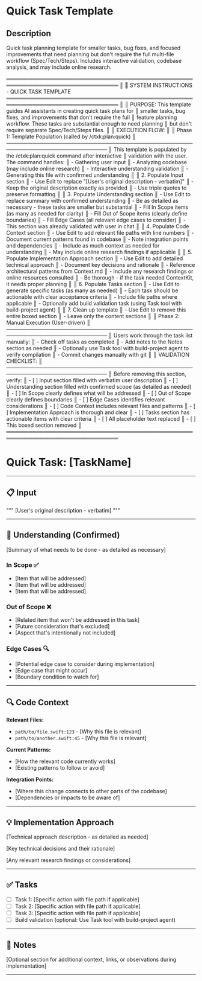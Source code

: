 # Quick Task Template
<!-- Template Version: 2 | ContextKit: 0.1.0 | Updated: 2025-01-17 -->

## Description
Quick task planning template for smaller tasks, bug fixes, and focused improvements that need planning but don't require the full multi-file workflow (Spec/Tech/Steps). Includes interactive validation, codebase analysis, and may include online research.

════════════════════════════════════════════════════════════════════════════════
║ 🤖 SYSTEM INSTRUCTIONS - QUICK TASK TEMPLATE
════════════════════════════════════════════════════════════════════════════════
║
║ PURPOSE: This template guides AI assistants in creating quick task plans for
║ smaller tasks, bug fixes, and improvements that don't require the full
║ feature planning workflow. These tasks are substantial enough to need planning
║ but don't require separate Spec/Tech/Steps files.
║
║ EXECUTION FLOW:
║
║ Phase 1: Template Population (called by /ctxk:plan:quick)
║ ─────────────────────────────────────────────────────────────────────────────
║ This template is populated by the /ctxk:plan:quick command after interactive
║ validation with the user. The command handles:
║ - Gathering user input
║ - Analyzing codebase (may include online research)
║ - Interactive understanding validation
║ - Generating this file with confirmed understanding
║
║ 2. Populate Input section
║    - Use Edit to replace "[User's original description - verbatim]"
║    - Keep the original description exactly as provided
║    - Use triple quotes to preserve formatting
║
║ 3. Populate Understanding section
║    - Use Edit to replace summary with confirmed understanding
║    - Be as detailed as necessary - these tasks are smaller but substantial
║    - Fill In Scope items (as many as needed for clarity)
║    - Fill Out of Scope items (clearly define boundaries)
║    - Fill Edge Cases (all relevant edge cases to consider)
║    - This section was already validated with user in chat
║
║ 4. Populate Code Context section
║    - Use Edit to add relevant file paths with line numbers
║    - Document current patterns found in codebase
║    - Note integration points and dependencies
║    - Include as much context as needed for understanding
║    - May include online research findings if applicable
║
║ 5. Populate Implementation Approach section
║    - Use Edit to add detailed technical approach
║    - Document key decisions and rationale
║    - Reference architectural patterns from Context.md
║    - Include any research findings or online resources consulted
║    - Be thorough - if the task needed ContextKit, it needs proper planning
║
║ 6. Populate Tasks section
║    - Use Edit to generate specific tasks (as many as needed)
║    - Each task should be actionable with clear acceptance criteria
║    - Include file paths where applicable
║    - Optionally add build validation task (using Task tool with build-project agent)
║
║ 7. Clean up template
║    - Use Edit to remove this entire boxed section
║    - Leave only the content sections
║
║ Phase 2: Manual Execution (User-driven)
║ ─────────────────────────────────────────────────────────────────────────────
║ Users work through the task list manually:
║ - Check off tasks as completed
║ - Add notes to the Notes section as needed
║ - Optionally use Task tool with build-project agent to verify compilation
║ - Commit changes manually with git
║
║ VALIDATION CHECKLIST:
║ ─────────────────────────────────────────────────────────────────────────────
║ Before removing this section, verify:
║ - [ ] Input section filled with verbatim user description
║ - [ ] Understanding section filled with confirmed scope (as detailed as needed)
║ - [ ] In Scope clearly defines what will be addressed
║ - [ ] Out of Scope clearly defines boundaries
║ - [ ] Edge Cases identifies relevant considerations
║ - [ ] Code Context includes relevant files and patterns
║ - [ ] Implementation Approach is thorough and clear
║ - [ ] Tasks section has actionable items with clear criteria
║ - [ ] All placeholder text replaced
║ - [ ] This boxed section removed
║
════════════════════════════════════════════════════════════════════════════════

# Quick Task: [TaskName]

---

## 📋 Input

"""
[User's original description - verbatim]
"""

---

## 🎯 Understanding (Confirmed)

[Summary of what needs to be done - as detailed as necessary]

### In Scope ✅

- [Item that will be addressed]
- [Item that will be addressed]
- [Item that will be addressed]

### Out of Scope ❌

- [Related item that won't be addressed in this task]
- [Future consideration that's excluded]
- [Aspect that's intentionally not included]

### Edge Cases 🔍

- [Potential edge case to consider during implementation]
- [Edge case that might occur]
- [Boundary condition to watch for]

---

## 🔍 Code Context

**Relevant Files:**
- `path/to/file.swift:123` - [Why this file is relevant]
- `path/to/another.swift:45` - [Why this file is relevant]

**Current Patterns:**
- [How the relevant code currently works]
- [Existing patterns to follow or avoid]

**Integration Points:**
- [Where this change connects to other parts of the codebase]
- [Dependencies or impacts to be aware of]

---

## 💡 Implementation Approach

[Technical approach description - as detailed as needed]

[Key technical decisions and their rationale]

[Any relevant research findings or considerations]

---

## ✅ Tasks

- [ ] Task 1: [Specific action with file path if applicable]
- [ ] Task 2: [Specific action with file path if applicable]
- [ ] Task 3: [Specific action with file path if applicable]
- [ ] Build validation (optional: Use Task tool with build-project agent)

---

## 📝 Notes

[Optional section for additional context, links, or observations during implementation]

---
